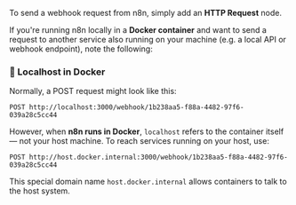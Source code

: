 To send a webhook request from n8n, simply add an **HTTP Request** node.

If you're running n8n locally in a **Docker container** and want to send a request to another service also running on your machine (e.g. a local API or webhook endpoint), note the following:

### 🔁 Localhost in Docker

Normally, a POST request might look like this:

```
POST http://localhost:3000/webhook/1b238aa5-f88a-4482-97f6-039a28c5cc44
```

However, when **n8n runs in Docker**, `localhost` refers to the container itself — not your host machine. To reach services running on your host, use:

```
POST http://host.docker.internal:3000/webhook/1b238aa5-f88a-4482-97f6-039a28c5cc44
```

This special domain name `host.docker.internal` allows containers to talk to the host system.